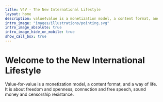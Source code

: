 ```yaml
---
title: V4V - The New International Lifestyle
layout: home
description: value4value is a monetization model, a content format, and a way of life. It is about freedom and openness, fairness and inclusiveness, sound money and censorship resistance.
intro_image: "images/illustrations/pointing.svg"
intro_image_absolute: true
intro_image_hide_on_mobile: true
show_call_box: true
---
```


# Welcome to the New International Lifestyle

Value-for-value is a monetization model, a content format, and a way of life. It
is about freedom and openness, connection and free speech, sound money and
censorship resistance.
